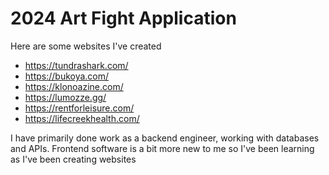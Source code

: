 # 2024 Art Fight Application

Here are some websites I've created

- https://tundrashark.com/
- https://bukoya.com/
- https://klonoazine.com/
- https://lumozze.gg/
- https://rentforleisure.com/
- https://lifecreekhealth.com/

I have primarily done work as a backend engineer, working with databases and APIs. Frontend software is a bit more new to me so I've been learning as I've been creating websites
